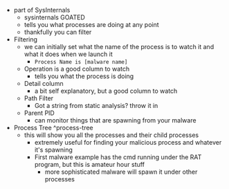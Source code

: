 - part of SysInternals
	- sysinternals GOATED
	- tells you what processes are doing at any point
	- thankfully you can filter
- Filtering
	- we can initially set what the name of the process is to watch it and what it does when we launch it
		- `Process Name is [malware name]`
	- Operation is a good column to watch
		- tells you what the process is doing
	- Detail column
		- a bit self explanatory, but a good column to watch
	- Path Filter
		- Got a string from static analysis? throw it in
	- Parent PID
		- can monitor things that are spawning from your malware
- Process Tree ^process-tree
	- this will show you all the processes and their child processes
		- extremely useful for finding your malicious process and whatever it's spawning
		- First malware example has the cmd running under the RAT program, but this is amateur hour stuff
			- more sophisticated malware will spawn it under other processes